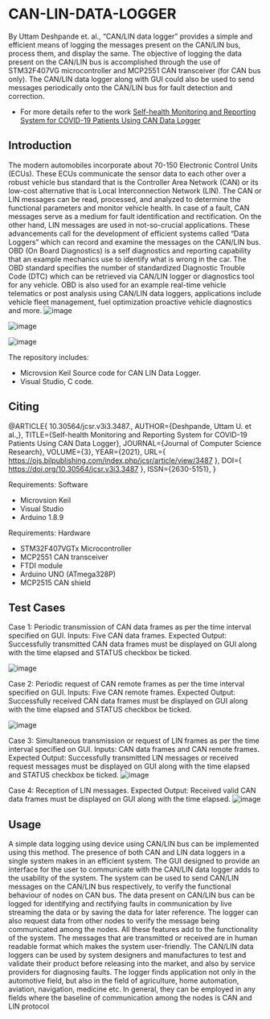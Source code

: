 # CAN-LIN-DATA-LOGGER

By Uttam Deshpande et. al.,
“CAN/LIN data logger” provides a simple and efficient means of logging the messages present on the CAN/LIN bus, process them, and display the same. The objective of logging the data present on the CAN/LIN bus is accomplished through the use of STM32F407VG microcontroller and MCP2551 CAN transceiver (for CAN bus only). The CAN/LIN data logger along with GUI could also be used to send messages periodically onto the CAN/LIN bus for fault detection and correction. 
* For more details refer to the work  [Self-health Monitoring and Reporting System for COVID-19 Patients Using CAN Data Logger](https://doi.org/10.30564/jcsr.v3i3.3487)

## Introduction
The modern automobiles incorporate about 70-150 Electronic Control Units (ECUs). These ECUs communicate the sensor data to each other over a robust vehicle bus standard that is the Controller Area Network (CAN) or its low-cost alternative that is Local Interconnection Network (LIN). The CAN or LIN messages can be read, processed, and analyzed to determine the functional parameters and monitor vehicle health. In case of a fault, CAN messages serve as a medium for fault identification and rectification. On the other hand, LIN messages are used in not-so-crucial applications. These advancements call for the development of efficient systems called “Data Loggers” which can record and examine the messages on the CAN/LIN bus.
OBD (On Board Diagnostics) is a self diagnostics and reporting capability that an example mechanics use to identify what is wrong in the car. The OBD standard specifies the number of standardized Diagnostic Trouble Code (DTC) which can be retrieved via CAN/LIN logger or diagnostics tool for any vehicle. OBD is also used for an example real-time vehicle telematics or post analysis using CAN/LIN data loggers, applications include vehicle fleet management, fuel optimization proactive vehicle diagnostics and more.
![image](https://user-images.githubusercontent.com/107185323/198985188-d53ef5e4-bedf-4221-aa04-18d0712a6caf.png)

![image](https://user-images.githubusercontent.com/107185323/198985461-5d1fc901-0883-4536-a480-77638876f4ba.png)

![image](https://user-images.githubusercontent.com/107185323/198985516-8f0da875-9950-407b-8666-41d07d9e4db2.png)


The repository includes:
* Microvsion Keil Source code for CAN LIN Data Logger.
* Visual Studio, C code.

## Citing
@ARTICLE{ 10.30564/jcsr.v3i3.3487., AUTHOR={Deshpande, Uttam U. et al.,}, TITLE={Self-health Monitoring and Reporting System for COVID-19 Patients Using CAN Data Logger}, JOURNAL={Journal of Computer Science Research}, VOLUME={3}, YEAR={2021}, URL={ https://ojs.bilpublishing.com/index.php/jcsr/article/view/3487 }, DOI={ https://doi.org/10.30564/jcsr.v3i3.3487 }, ISSN={2630-5151}, }

Requirements: Software
* Microvsion Keil
* Visual Studio
* Arduino 1.8.9

Requirements: Hardware
* STM32F407VGTx Microcontroller
* MCP2551 CAN transceiver
* FTDI module
* Arduino UNO (ATmega328P)
* MCP2515 CAN shield

## Test Cases
Case 1: Periodic transmission of CAN data frames as per the time interval specified on GUI.
Inputs: Five CAN data frames.
Expected Output: Successfully transmitted CAN data frames must be displayed on GUI along with the time elapsed and STATUS checkbox be ticked.

![image](https://user-images.githubusercontent.com/107185323/198985851-8078d090-b2ba-4aae-8a85-23998f7e2338.png)

Case 2: Periodic request of CAN remote frames as per the time interval specified on GUI.
Inputs: Five CAN remote frames.
Expected Output: Successfully received CAN data frames must be displayed on GUI along with the time elapsed and STATUS checkbox be ticked.

![image](https://user-images.githubusercontent.com/107185323/198985997-8468a7cb-18d2-4af6-98ee-e099ec1d5f74.png)

Case 3: Simultaneous transmission or request of LIN frames as per the time interval specified on GUI.
Inputs: CAN data frames and CAN remote frames.
Expected Output: Successfully transmitted LIN messages or received request messages must be displayed on GUI along with the time elapsed and STATUS checkbox 
be ticked.
![image](https://user-images.githubusercontent.com/107185323/198986130-68305ba5-f6be-48d0-b6b2-70776ca5c798.png)

Case 4: Reception of LIN messages.
Expected Output: Received valid CAN data frames must be displayed on GUI along with the time elapsed.
![image](https://user-images.githubusercontent.com/107185323/198986639-777796de-b499-4436-82e3-8ddb6b3954ed.png)


## Usage
A simple data logging using device using CAN/LIN bus can be implemented using this method. The presence of both CAN and LIN data loggers in a single system makes in an efficient system. The GUI designed to provide an interface for the user to communicate with the CAN/LIN data logger adds to the usability of the system. The system can be used to send CAN/LIN messages on the CAN/LIN bus respectively, to verify the functional behaviour of nodes on CAN bus. The data present on CAN/LIN bus can be logged for identifying and rectifying faults in communication by live streaming the data or by saving the data for later reference. The logger can also request data from other nodes to verify the message being communicated among the nodes. All these features add to the functionality of the system. The messages that are transmitted or received are in human readable format which makes the system user-friendly. The CAN/LIN data loggers can be used by system designers and manufactures to test and validate their product before releasing into the market, and also by service providers for diagnosing faults. The logger finds application not only in the automotive field, but also in the field of agriculture, home automation, aviation, navigation, medicine etc. In general, they can be employed in any fields where the baseline of communication among the nodes is CAN and LIN protocol
